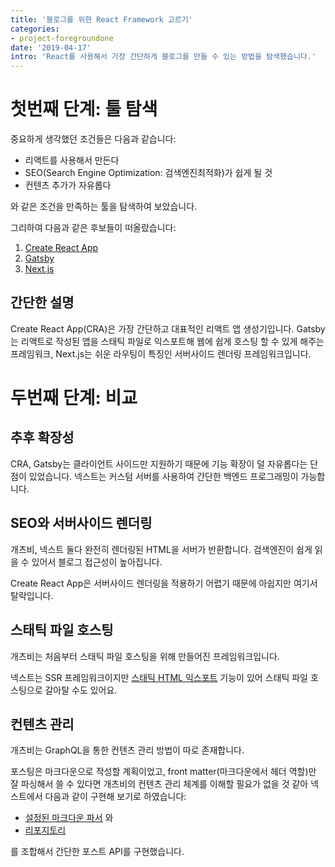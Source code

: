 ```yaml
---
title: '블로그를 위한 React Framework 고르기'
categories:
- project-foregroundone
date: '2019-04-17'
intro: 'React를 사용해서 가장 간단하게 블로그를 만들 수 있는 방법을 탐색했습니다.'
---
```


# 첫번째 단계: 툴 탐색

중요하게 생각했던 조건들은 다음과 같습니다: 
* 리액트를 사용해서 만든다
* SEO(Search Engine Optimization: 검색엔진최적화)가 쉽게 될 것
* 컨텐츠 추가가 자유롭다

와 같은 조건을 만족하는 툴을 탐색하여 보았습니다.

그리하여 다음과 같은 후보들이 떠올랐습니다: 
1. [Create React App](https://github.com/facebook/create-react-app)
2. [Gatsby](https://www.gatsbyjs.org/)
3. [Next.js](https://nextjs.org/)

## 간단한 설명
Create React App(CRA)은 가장 간단하고 대표적인 리액트 앱 생성기입니다. Gatsby는 리액트로 작성된 앱을 스태틱 파일로 익스포트해 웹에 쉽게 호스팅 할 수 있게 해주는 프레임워크, Next.js는 쉬운 라우팅이 특징인 서버사이드 렌더링 프레임워크입니다.

# 두번째 단계: 비교

## 추후 확장성
CRA, Gatsby는 클라이언트 사이드만 지원하기 때문에 기능 확장이 덜 자유롭다는 단점이 있었습니다.  넥스트는 커스텀 서버를 사용하여 간단한 백엔드 프로그래밍이 가능합니다. 

## SEO와 서버사이드 렌더링

개츠비, 넥스트 둘다 완전히 렌더링된 HTML을 서버가 반환합니다. 검색엔진이 쉽게 읽을 수 있어서
블로그 접근성이 높아집니다.

Create React App은 서버사이드 렌더링을 적용하기 어렵기 때문에 아쉽지만 여기서 탈락입니다. 


## 스태틱 파일 호스팅

개츠비는 처음부터 스태틱 파일 호스팅을 위해 만들어진 프레임워크입니다.

넥스트는 SSR 프레임워크이지만 [스태틱 HTML 익스포트](https://nextjs.org/docs#static-html-export)
기능이 있어 스태틱 파일 호스팅으로 갈아탈 수도 있어요.


## 컨텐츠 관리

개츠비는 GraphQL을 통한 컨텐츠 관리 방법이 따로 존재합니다.

포스팅은 마크다운으로 작성할 계획이었고, front matter(마크다운에서 헤더 역할)만 잘 파싱해서 쓸 수 있다면 개츠비의 컨텐츠 관리 체계를 이해할 필요가 없을 것 같아 넥스트에서 다음과 같이 구현해 보기로 하였습니다:

* [설정된 마크다운 파서](https://github.com/cloud9esc/blog/blob/master/lib/parser.js) 와
* [리포지토리](https://github.com/cloud9esc/blog/blob/master/lib/repository.js)

를 조합해서 간단한 포스트 API를 구현했습니다.

